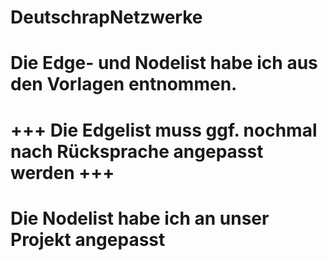 # DeutschrapNetzwerke
# Die Edge- und Nodelist habe ich aus den Vorlagen entnommen.
# +++ Die Edgelist muss ggf. nochmal nach Rücksprache angepasst werden +++
# Die Nodelist habe ich an unser Projekt angepasst
